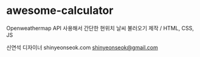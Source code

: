 # awesome-calculator
Openweathermap API 사용해서 간단한 현위치 날씨 불러오기 제작 / HTML, CSS, JS

신연석 디자이너 
shinyeonseok.com
shinyeonseok@gmail.com